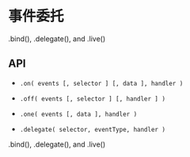 # 事件委托
.bind(),  .delegate(), and .live()

## API
- `.on( events [, selector ] [, data ], handler )`
- `.off( events [, selector ] [, handler ] )`
- `.one( events [, data ], handler )`

- `.delegate( selector, eventType, handler )`

.bind(),  .delegate(), and .live()
